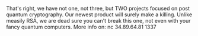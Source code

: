 That's right, we have not one, not three, but TWO projects focused on post quantum cryptography. Our newest product will surely make a killing. Unlike measily RSA, we are dead sure you can't break this one, not even with your fancy quantum computers.
More info on: nc 34.89.64.81 1337